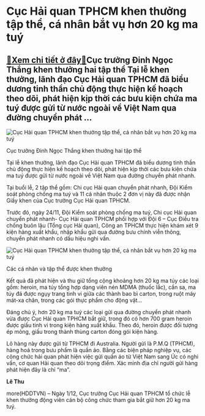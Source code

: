 Cục Hải quan TPHCM khen thưởng tập thể, cá nhân bắt vụ hơn 20 kg ma tuý
=======================================================================

[:gift:Xem chi tiết ở đây:gift:](https://hddtvn.com/cuc-hai-quan-tphcm-khen-thuong-tap-the-ca-nhan-bat-vu-hon-20-kg-ma-tuy-2/)Cục trưởng Đinh Ngọc Thắng khen thưởng hai tập thể Tại lễ khen thưởng, lãnh đạo Cục Hải quan TPHCM đã biểu dương tinh thần chủ động thực hiện kế hoạch theo dõi, phát hiện kịp thời các bưu kiện chứa ma tuý được gửi từ nước ngoài về Việt Nam qua đường chuyển phát …
-----------------------------------------------------------------------------------------------------------------------------------------------------------------------------------------------------------------------------------------------------------------------





![Cục Hải quan TPHCM khen thưởng tập thể, cá nhân bắt vụ hơn 20 kg ma tuý](https://hddtvn.com/wp-content/uploads/2021/01/4633_aDSC06666.jpg "Cục Hải quan TPHCM khen thưởng tập thể, cá nhân bắt vụ hơn 20 kg ma tuý")


Cục trưởng Đinh Ngọc Thắng khen thưởng hai tập thể



Tại lễ khen thưởng, lãnh đạo Cục Hải quan TPHCM đã biểu dương tinh thần chủ động thực hiện kế hoạch theo dõi, phát hiện kịp thời các bưu kiện chứa ma tuý được gửi từ nước ngoài về Việt Nam qua đường chuyển phát nhanh.


Tại buổi lễ, 2 tập thể gồm: Chi cục Hải quan chuyển phát nhanh, Đội Kiểm soát phòng chống ma tuý và 11 cá nhân thuộc 2 đơn vị này đã được nhận Giấy khen của Cục trưởng Cục Hải quan TPHCM.


Trước đó, ngày 24/11, Đội Kiểm soát phòng chống ma tuý, Chi cục Hải quan chuyển phát nhanh- Cục Hải quan TPHCM phối hợp với Đội 6 – Cục Điều tra chống buôn lậu (Tổng cục Hải quan), Công an TPHCM thực hiện khám xét 9 kiện hàng xuất khẩu, nhập khẩu gửi qua đường bưu chính viễn thông, chuyển phát nhanh có dấu hiệu nghi vấn.





![Cục Hải quan TPHCM khen thưởng tập thể, cá nhân bắt vụ hơn 20 kg ma tuý](https://hddtvn.com/wp-content/uploads/2021/01/4640_aDSC06671.jpg "Cục Hải quan TPHCM khen thưởng tập thể, cá nhân bắt vụ hơn 20 kg ma tuý")


Các cá nhân và tập thể được khen thưởng



Kết quả đã phát hiện và thu giữ tổng cộng khoảng hơn 20 kg ma túy các loại gồm: heroin, ma túy tổng hợp dạng viên nén MDMA (thuốc lắc), cần sa, ma túy đá được ngụy trang tinh vi giữa các thành bao bì carton, trong ruột máy mát-xa chân, trong các gói thực phẩm cho động vật…


Đáng chú ý, hơn 20 kg ma tuý các loại gửi qua đường chuyển phát nhanh vừa được Cục Hải quan TPHCM bắt giữ, trong đó có hơn 700 gram heroin được giấu tinh vi trong kiện hàng xuất khẩu. Theo đó, heroin được đối tượng ép mỏng, giấu trong thành thùng carton đóng gói kiện hàng.


Lô hàng này được gửi từ TPHCM đi Australia. Người gừi là P.M.Q (TPHCM), hàng hoá trong bưu phẩm là quần áo. Bằng các biện pháp nghiệp vụ, các công chức hải quan phát hiện việc gửi quần áo từ Việt Nam sang Úc có nghi vấn, cơ quan Hải quan theo dõi trọng điểm. Xác minh địa chỉ người gửi hàng phát hiện đây là chỉ “ma”.




**Lê Thu**



more(HDDTVN) – Ngày 1/12, Cục trưởng Cục Hải quan TPHCM tổ chức lễ khen thưởng động viên cán bộ công chức tham gia bắt giữ hơn 20 kg ma tuý.

